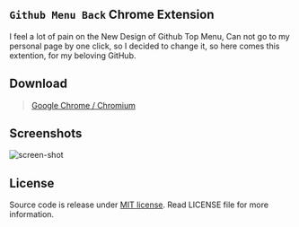 

## `Github Menu Back` Chrome Extension

I feel a lot of pain on the New Design of Github Top Menu, Can not go to my personal page by one click, so I decided to change it, so here comes this extention, for my beloving GitHub.

## Download

> [Google Chrome / Chromium](https://chrome.google.com/webstore/detail/mcobennfgmfddjmiikfamhhhiibcjbik)

## Screenshots

![screen-shot](https://cloud.githubusercontent.com/assets/324764/8122590/9be6d83c-10ee-11e5-949a-371bfd5ddbdd.png)

## License

Source code is release under [MIT license](http://mit-license.org/).
Read LICENSE file for more information.
